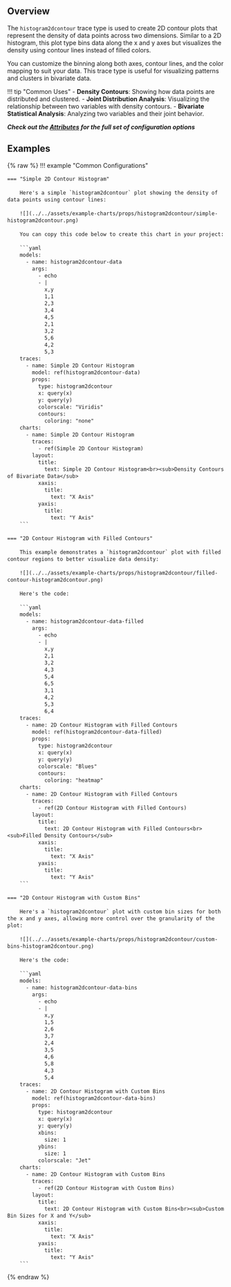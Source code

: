 
## Overview

The `histogram2dcontour` trace type is used to create 2D contour plots that represent the density of data points across two dimensions. Similar to a 2D histogram, this plot type bins data along the x and y axes but visualizes the density using contour lines instead of filled colors. 

You can customize the binning along both axes, contour lines, and the color mapping to suit your data. This trace type is useful for visualizing patterns and clusters in bivariate data.

!!! tip "Common Uses"
    - **Density Contours**: Showing how data points are distributed and clustered.
    - **Joint Distribution Analysis**: Visualizing the relationship between two variables with density contours.
    - **Bivariate Statistical Analysis**: Analyzing two variables and their joint behavior.

_**Check out the [Attributes](../configuration/Trace/Props/Histogram2DContour/#attributes) for the full set of configuration options**_

## Examples

{% raw %}
!!! example "Common Configurations"

    === "Simple 2D Contour Histogram"

        Here's a simple `histogram2dcontour` plot showing the density of data points using contour lines:

        ![](../../assets/example-charts/props/histogram2dcontour/simple-histogram2dcontour.png)

        You can copy this code below to create this chart in your project:

        ```yaml
        models:
          - name: histogram2dcontour-data
            args:
              - echo
              - |
                x,y
                1,1
                2,3
                3,4
                4,5
                2,1
                3,2
                5,6
                4,2
                5,3
        traces:
          - name: Simple 2D Contour Histogram
            model: ref(histogram2dcontour-data)
            props:
              type: histogram2dcontour
              x: query(x)
              y: query(y)
              colorscale: "Viridis"
              contours:
                coloring: "none"
        charts:
          - name: Simple 2D Contour Histogram
            traces:
              - ref(Simple 2D Contour Histogram)
            layout:
              title:
                text: Simple 2D Contour Histogram<br><sub>Density Contours of Bivariate Data</sub>
              xaxis:
                title:
                  text: "X Axis"
              yaxis:
                title:
                  text: "Y Axis"
        ```

    === "2D Contour Histogram with Filled Contours"

        This example demonstrates a `histogram2dcontour` plot with filled contour regions to better visualize data density:

        ![](../../assets/example-charts/props/histogram2dcontour/filled-contour-histogram2dcontour.png)

        Here's the code:

        ```yaml
        models:
          - name: histogram2dcontour-data-filled
            args:
              - echo
              - |
                x,y
                2,1
                3,2
                4,3
                5,4
                6,5
                3,1
                4,2
                5,3
                6,4
        traces:
          - name: 2D Contour Histogram with Filled Contours
            model: ref(histogram2dcontour-data-filled)
            props:
              type: histogram2dcontour
              x: query(x)
              y: query(y)
              colorscale: "Blues"
              contours:
                coloring: "heatmap"
        charts:
          - name: 2D Contour Histogram with Filled Contours
            traces:
              - ref(2D Contour Histogram with Filled Contours)
            layout:
              title:
                text: 2D Contour Histogram with Filled Contours<br><sub>Filled Density Contours</sub>
              xaxis:
                title:
                  text: "X Axis"
              yaxis:
                title:
                  text: "Y Axis"
        ```

    === "2D Contour Histogram with Custom Bins"

        Here's a `histogram2dcontour` plot with custom bin sizes for both the x and y axes, allowing more control over the granularity of the plot:

        ![](../../assets/example-charts/props/histogram2dcontour/custom-bins-histogram2dcontour.png)

        Here's the code:

        ```yaml
        models:
          - name: histogram2dcontour-data-bins
            args:
              - echo
              - |
                x,y
                1,5
                2,6
                3,7
                2,4
                3,5
                4,6
                5,8
                4,3
                5,4
        traces:
          - name: 2D Contour Histogram with Custom Bins
            model: ref(histogram2dcontour-data-bins)
            props:
              type: histogram2dcontour
              x: query(x)
              y: query(y)
              xbins:
                size: 1
              ybins:
                size: 1
              colorscale: "Jet"
        charts:
          - name: 2D Contour Histogram with Custom Bins
            traces:
              - ref(2D Contour Histogram with Custom Bins)
            layout:
              title:
                text: 2D Contour Histogram with Custom Bins<br><sub>Custom Bin Sizes for X and Y</sub>
              xaxis:
                title:
                  text: "X Axis"
              yaxis:
                title:
                  text: "Y Axis"
        ```

{% endraw %}
